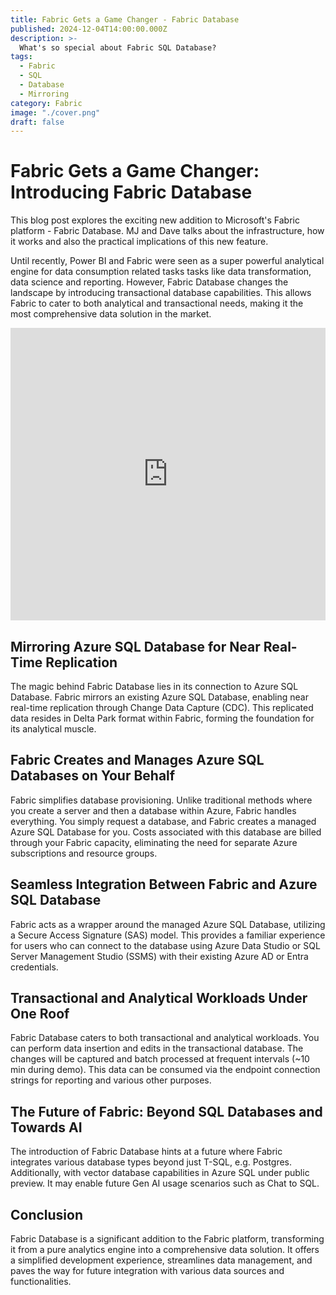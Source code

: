 ```yaml
---
title: Fabric Gets a Game Changer - Fabric Database
published: 2024-12-04T14:00:00.000Z
description: >-
  What's so special about Fabric SQL Database?
tags:
  - Fabric
  - SQL
  - Database
  - Mirroring
category: Fabric
image: "./cover.png"
draft: false
---
```


# Fabric Gets a Game Changer: Introducing Fabric Database

This blog post explores the exciting new addition to Microsoft's Fabric platform - Fabric Database. MJ and Dave talks about the infrastructure, how it works and also the practical implications of this new feature.

Until recently, Power BI and Fabric were seen as a super powerful analytical engine for data consumption related tasks tasks like data transformation, data science and reporting. However, Fabric Database changes the landscape by introducing transactional database capabilities. This allows Fabric to cater to both analytical and transactional needs, making it the most comprehensive data solution in the market.

<iframe width="100%" height="468" src="https://www.youtube.com/embed/4KD9uWD4E34" title="What&#39;s so special about Fabric SQL Database?" frameborder="0" allow="accelerometer; autoplay; clipboard-write; encrypted-media; gyroscope; picture-in-picture; web-share" referrerpolicy="strict-origin-when-cross-origin" allowfullscreen></iframe>

## Mirroring Azure SQL Database for Near Real-Time Replication

The magic behind Fabric Database lies in its connection to Azure SQL Database. Fabric mirrors an existing Azure SQL Database, enabling near real-time replication through Change Data Capture (CDC). This replicated data resides in Delta Park format within Fabric, forming the foundation for its analytical muscle.

## Fabric Creates and Manages Azure SQL Databases on Your Behalf

Fabric simplifies database provisioning. Unlike traditional methods where you create a server and then a database within Azure, Fabric handles everything. You simply request a database, and Fabric creates a managed Azure SQL Database for you. Costs associated with this database are billed through your Fabric capacity, eliminating the need for separate Azure subscriptions and resource groups.

## Seamless Integration Between Fabric and Azure SQL Database

Fabric acts as a wrapper around the managed Azure SQL Database, utilizing a Secure Access Signature (SAS) model. This provides a familiar experience for users who can connect to the database using Azure Data Studio or SQL Server Management Studio (SSMS) with their existing Azure AD or Entra credentials.

## Transactional and Analytical Workloads Under One Roof

Fabric Database caters to both transactional and analytical workloads. You can perform data insertion and edits in the transactional database. The changes will be captured and batch processed at frequent intervals (~10 min during demo). This data can be consumed via the endpoint connection strings for reporting and various other purposes.

## The Future of Fabric: Beyond SQL Databases and Towards AI

The introduction of Fabric Database hints at a future where Fabric integrates various database types beyond just T-SQL, e.g. Postgres. Additionally, with vector database capabilities in Azure SQL under public preview. It may enable future Gen AI usage scenarios such as Chat to SQL.

## Conclusion

Fabric Database is a significant addition to the Fabric platform, transforming it from a pure analytics engine into a comprehensive data solution. It offers a simplified development experience, streamlines data management, and paves the way for future integration with various data sources and functionalities.